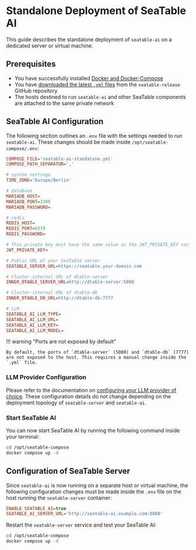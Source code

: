 # Standalone Deployment of SeaTable AI

This guide describes the standalone deployment of `seatable-ai` on a dedicated server or virtual machine.

## Prerequisites

- You have successfully installed [Docker and Docker-Compose](../basic-setup.md#install-docker-and-docker-compose-plugin)
- You have [downloaded the latest `.yml` files](../basic-setup.md#1-create-basic-structure) from the `seatable-release` GitHub repository
- The hosts destined to run `seatable-ai` and other SeaTable components are attached to the same private network

## SeaTable AI Configuration

The following section outlines an `.env` file with the settings needed to run `seatable-ai`.
These changes should be made inside `/opt/seatable-compose/.env`:

```ini
COMPOSE_FILE='seatable-ai-standalone.yml'
COMPOSE_PATH_SEPARATOR=','

# system settings
TIME_ZONE='Europe/Berlin'

# database
MARIADB_HOST=
MARIADB_PORT=3306
MARIADB_PASSWORD=

# redis
REDIS_HOST=
REDIS_PORT=6379
REDIS_PASSWORD=

# This private key must have the same value as the JWT_PRIVATE_KEY variable on other SeaTable nodes
JWT_PRIVATE_KEY=

# Public URL of your SeaTable server
SEATABLE_SERVER_URL=https://seatable.your-domain.com

# Cluster-internal URL of dtable-server
INNER_DTABLE_SERVER_URL=http://dtable-server:5000

# Cluster-internal URL of dtable-db
INNER_DTABLE_DB_URL=http://dtable-db:7777

# LLM
SEATABLE_AI_LLM_TYPE=
SEATABLE_AI_LLM_URL=
SEATABLE_AI_LLM_KEY=
SEATABLE_AI_LLM_MODEL=
```

!!! warning "Ports are not exposed by default"

    By default, the ports of `dtable-server` (5000) and `dtable-db` (7777) are not exposed to the host. This requires a manual change inside the `.yml` file.

### LLM Provider Configuration

Please refer to the documentation on [configuring your LLM provider of choice](../components/seatable-ai.md#llm-provider-configuration).
These configuration details do not change depending on the deployment topology of `seatable-server` and `seatable-ai`.

### Start SeaTable AI

You can now start SeaTable AI by running the following command inside your terminal:

```bash
cd /opt/seatable-compose
docker compose up -d
```

## Configuration of SeaTable Server

Since `seatable-ai` is now running on a separate host or virtual machine, the following configuration changes must be made inside the `.env` file on the host running the `seatable-server` container:

```ini
ENABLE_SEATABLE_AI=true
SEATABLE_AI_SERVER_URL='http://seatable-ai.example.com:8888'
```

Restart the `seatable-server` service and test your SeaTable AI:

```bash
cd /opt/seatable-compose
docker compose up -d
```
